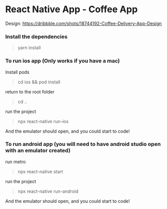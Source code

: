 # React Native App - Coffee App

Design: https://dribbble.com/shots/18744192-Coffee-Delivery-App-Design

### Install the dependencies

> yarn install

### To run ios app (Only works if you have a mac)

Install pods

> cd ios && pod install

return to the root folder

> cd ..

run the project

> npx react-native run-ios

And the emulator should open, and you could start to code!

### To run android app (you will need to have android studio open with an emulator created)

run metro

> npx react-native start

run the project

> npx react-native run-android

And the emulator should open, and you could start to code!
